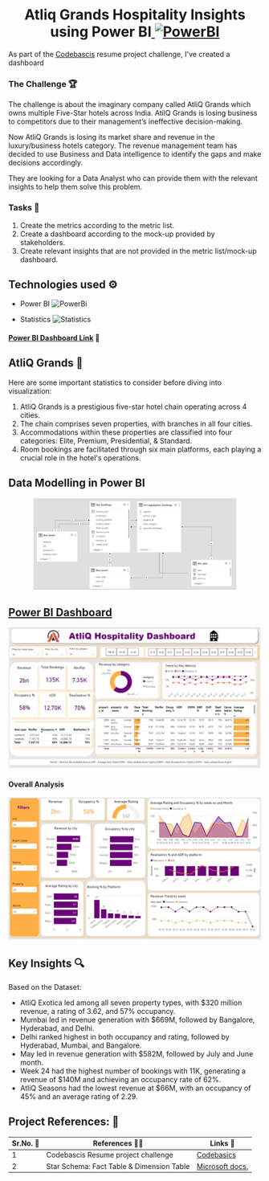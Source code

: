 
<h1 align="center">Atliq Grands Hospitality Insights using Power BI<a href="https://www.novypro.com/project/sales-insights-analysis-4" target="_blank" rel="noreferrer"> <img src="https://e7.pngegg.com/pngimages/252/727/png-clipart-power-bi-business-intelligence-microsoft-analytics-microsoft-text-rectangle-thumbnail.png" alt="PowerBI" width="40" height="40"/> </a> </h1>

As part of the [Codebascis](https://codebasics.io/challenge/codebasics-resume-project-challenge) resume project challenge, I've created a dashboard
### The Challenge 🏆

The challenge is about the imaginary company called AtliQ Grands which owns multiple Five-Star hotels across India. AtilQ Grands is losing business to competitors due to their management’s ineffective decision-making.

Now AtliQ Grands is losing its market share and revenue in the luxury/business hotels category. The revenue management team has decided to use Business and Data intelligence to identify the gaps and make decisions accordingly.

They are looking for a Data Analyst who can provide them with the relevant insights to help them solve this problem.

### Tasks :bookmark:

1. Create the metrics according to the metric list.
2. Create a dashboard according to the mock-up provided by stakeholders.
3. Create relevant insights that are not provided in the metric list/mock-up dashboard.
   
## Technologies used ⚙️

* <p> Power BI  <img src="https://e7.pngegg.com/pngimages/252/727/png-clipart-power-bi-business-intelligence-microsoft-analytics-microsoft-text-rectangle-thumbnail.png" alt="PowerBi" width="25" height="25"/> 
* <p> Statistics <img src="https://raw.githubusercontent.com/mrankitgupta/66DaysOfData/c8c040f1c85d921db317152567f331354446286a/statistics-21.svg" alt="Statistics" width="25" height="25"/> </p>

  
#### [Power BI Dashboard Link](https://www.novypro.com/project/atliq-grands-hospitality-insights--) <a href="https://www.novypro.com/project/atliq-grands-hospitality-insights--" target="_blank" rel="noreferrer"></a>  🔗


  

## AtliQ Grands 🏩
  
Here are some important statistics to consider before diving into visualization:
1. AtliQ Grands is a prestigious five-star hotel chain operating across 4 cities.
2. The chain comprises seven properties, with branches in all four cities.
3. Accommodations within these properties are classified into four categories: Elite, Premium, Presidential, & Standard.
4. Room bookings are facilitated through six main platforms, each playing a crucial role in the hotel's operations.
  
## Data Modelling in Power BI
	
<p  align="center"><img width="80%" src="https://github.com/Aishwarya-TheAnalyst/AtliQ-Grands-Hospitality-Insights-using-Power-BI/blob/main/Images/Data%20Modelling.JPG" /></p>

## [Power BI Dashboard](https://www.novypro.com/project/atliq-grands-hospitality-insights--)

<p  align="center"><img width="100%" src="https://github.com/Aishwarya-TheAnalyst/AtliQ-Grands-Hospitality-Insights-using-Power-BI/blob/main/Images/AtliQ%20Grands%20Hopitality%20Insights.JPG" /></p>

#### Overall Analysis
<p  align="center"><img width="100%" src="https://github.com/Aishwarya-TheAnalyst/AtliQ-Grands-Hospitality-Insights-using-Power-BI/blob/main/Images/Overall%20Analysis.JPG" /></p>

## Key Insights 🔍

Based on the Dataset:
* AtliQ Exotica led among all seven property types, with $320 million revenue, a rating of 3.62, and 57% occupancy.
* Mumbai led in revenue generation with $669M, followed by Bangalore, Hyderabad, and Delhi.
* Delhi ranked highest in both occupancy and rating, followed by Hyderabad, Mumbai, and Bangalore.
* May led in revenue generation with $582M, followed by July and June month.
* Week 24 had the highest number of bookings with 11K, generating a revenue of $140M and achieving an occupancy rate of 62%.
* AtliQ Seasons had the lowest revenue at $66M, with an occupancy of 45% and an average rating of 2.29.
   
  
## Project References: 🔗

|**Sr.No. 🔢**|**References 👨‍💻**| **Links :link:**|
|------|--------------------|---------------------|
|1| Codebascis Resume project challenge | [Codebasics](https://codebasics.io/challenge/codebasics-resume-project-challenge) | 
|2| Star Schema: Fact Table & Dimension Table | [Microsoft docs.](https://docs.microsoft.com/en-us/power-bi/guidance/star-schema) | 
  



